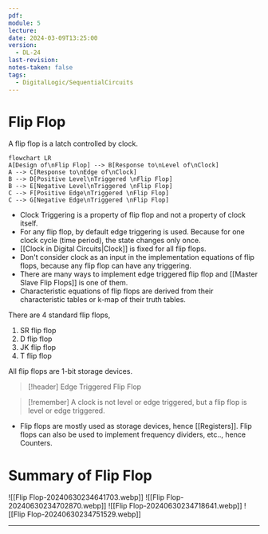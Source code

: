 ```yaml
---
pdf: 
module: 5
lecture: 
date: 2024-03-09T13:25:00
version:
  - DL-24
last-revision: 
notes-taken: false
tags:
  - DigitalLogic/SequentialCircuits
---
```

# Flip Flop

A flip flop is a latch controlled by clock.

```mermaid
flowchart LR
A[Design of\nFlip Flop] --> B[Response to\nLevel of\nClock]
A --> C[Response to\nEdge of\nClock]
B --> D[Positive Level\nTriggered \nFlip Flop]
B --> E[Negative Level\nTriggered \nFlip Flop]
C --> F[Positive Edge\nTriggered \nFlip Flop]
C --> G[Negative Edge\nTriggered \nFlip Flop]
```

- Clock Triggering is a property of flip flop and not a property of clock itself.
- For any flip flop, by default edge triggering is used. Because for one clock cycle (time period), the state changes only once.
- [[Clock in Digital Circuits|Clock]] is fixed for all flip flops.
- Don't consider clock as an input in the implementation equations of flip flops, because any flip flop can have any triggering.
- There are many ways to implement edge triggered flip flop and [[Master Slave Flip Flops]] is one of them.
- Characteristic equations of flip flops are derived from their characteristic tables or k-map of their truth tables.

There are 4 standard flip flops,
1. SR flip flop
2. D flip flop
3. JK flip flop
4. T flip flop

All flip flops are 1-bit storage devices.

> [!header] Edge Triggered Flip Flop




> [!remember] 
> A clock is not level or edge triggered, but a flip flop is level or edge triggered.

- Flip flops are mostly used as storage devices, hence [[Registers]]. Flip flops can also be used to implement frequency dividers, etc.., hence Counters.

# Summary of Flip Flop

![[Flip Flop-20240630234641703.webp]]
![[Flip Flop-20240630234702870.webp]]
![[Flip Flop-20240630234718641.webp]]
![[Flip Flop-20240630234751529.webp]]

---
